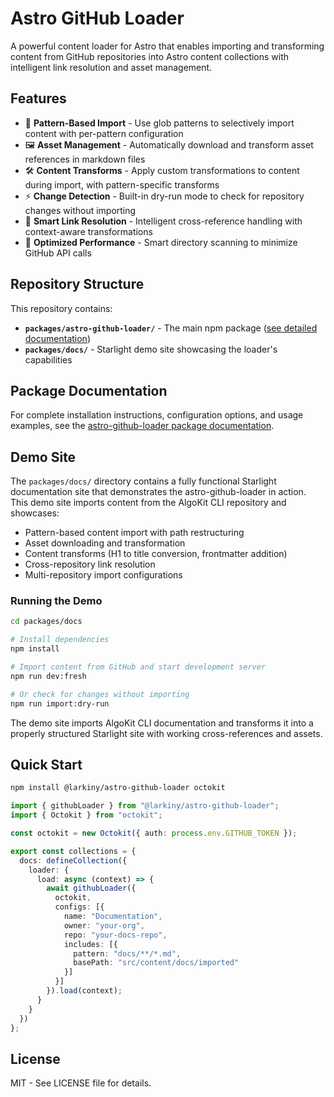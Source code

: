 # Astro GitHub Loader

A powerful content loader for Astro that enables importing and transforming content from GitHub repositories into Astro content collections with intelligent link resolution and asset management.

## Features

- 🎯 **Pattern-Based Import** - Use glob patterns to selectively import content with per-pattern configuration
- 🖼️ **Asset Management** - Automatically download and transform asset references in markdown files
- 🛠️ **Content Transforms** - Apply custom transformations to content during import, with pattern-specific transforms
- ⚡ **Change Detection** - Built-in dry-run mode to check for repository changes without importing
- 🔗 **Smart Link Resolution** - Intelligent cross-reference handling with context-aware transformations
- 🚀 **Optimized Performance** - Smart directory scanning to minimize GitHub API calls

## Repository Structure

This repository contains:

- **`packages/astro-github-loader/`** - The main npm package ([see detailed documentation](packages/astro-github-loader/README.md))
- **`packages/docs/`** - Starlight demo site showcasing the loader's capabilities

## Package Documentation

For complete installation instructions, configuration options, and usage examples, see the [astro-github-loader package documentation](packages/astro-github-loader/README.md).

## Demo Site

The `packages/docs/` directory contains a fully functional Starlight documentation site that demonstrates the astro-github-loader in action. This demo site imports content from the AlgoKit CLI repository and showcases:

- Pattern-based content import with path restructuring
- Asset downloading and transformation
- Content transforms (H1 to title conversion, frontmatter addition)
- Cross-repository link resolution
- Multi-repository import configurations

### Running the Demo

```bash
cd packages/docs

# Install dependencies
npm install

# Import content from GitHub and start development server
npm run dev:fresh

# Or check for changes without importing
npm run import:dry-run
```

The demo site imports AlgoKit CLI documentation and transforms it into a properly structured Starlight site with working cross-references and assets.

## Quick Start

```bash
npm install @larkiny/astro-github-loader octokit
```

```typescript
import { githubLoader } from "@larkiny/astro-github-loader";
import { Octokit } from "octokit";

const octokit = new Octokit({ auth: process.env.GITHUB_TOKEN });

export const collections = {
  docs: defineCollection({
    loader: {
      load: async (context) => {
        await githubLoader({
          octokit,
          configs: [{
            name: "Documentation",
            owner: "your-org",
            repo: "your-docs-repo",
            includes: [{
              pattern: "docs/**/*.md",
              basePath: "src/content/docs/imported"
            }]
          }]
        }).load(context);
      }
    }
  })
};
```

## License

MIT - See LICENSE file for details.